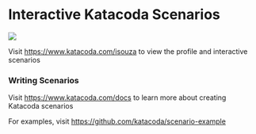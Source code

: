# Interactive Katacoda Scenarios

[![](http://shields.katacoda.com/katacoda/isouza/count.svg)](https://www.katacoda.com/isouza "Get your profile on Katacoda.com")

Visit https://www.katacoda.com/isouza to view the profile and interactive scenarios

### Writing Scenarios
Visit https://www.katacoda.com/docs to learn more about creating Katacoda scenarios

For examples, visit https://github.com/katacoda/scenario-example
